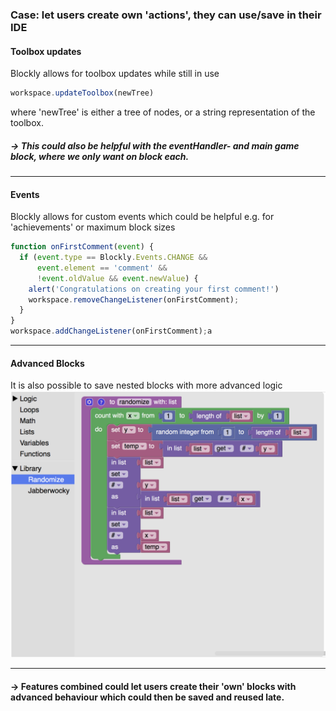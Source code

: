 ### Case: let users create own 'actions', they can use/save in their IDE

#### Toolbox updates
Blockly allows for toolbox updates while still in use

```javascript
workspace.updateToolbox(newTree)
```

where 'newTree' is either a tree of nodes, or a string representation of the toolbox.  

##### -> This could also be helpful with the eventHandler- and main game block, where we only want on block each.

---

#### Events

Blockly allows for custom events which could be helpful e.g. for 'achievements' or maximum block sizes

```javascript 
function onFirstComment(event) {
  if (event.type == Blockly.Events.CHANGE &&
      event.element == 'comment' &&
      !event.oldValue && event.newValue) {
    alert('Congratulations on creating your first comment!')
    workspace.removeChangeListener(onFirstComment);
  }
}
workspace.addChangeListener(onFirstComment);a
```
---
#### Advanced Blocks

It is also possible to save nested blocks with more advanced logic
![blockly_nested](./img/blockly_nested.png)

---
#### -> Features combined could let users create their 'own' blocks with advanced behaviour which could then be saved and reused late.
